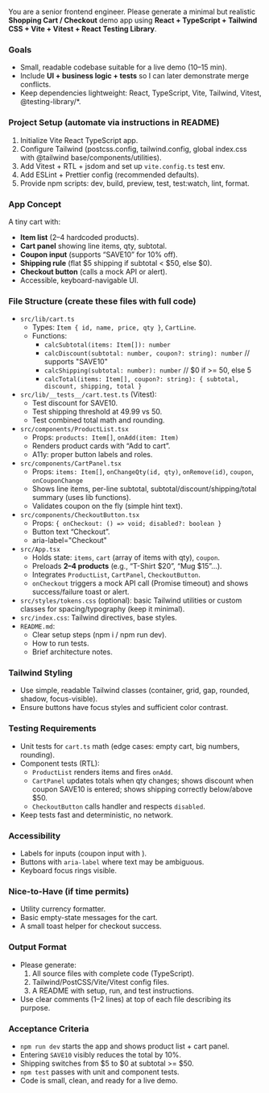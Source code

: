 You are a senior frontend engineer. Please generate a minimal but realistic **Shopping Cart / Checkout** demo app using **React + TypeScript + Tailwind CSS + Vite + Vitest + React Testing Library**.

### Goals
- Small, readable codebase suitable for a live demo (10–15 min).
- Include **UI + business logic + tests** so I can later demonstrate merge conflicts.
- Keep dependencies lightweight: React, TypeScript, Vite, Tailwind, Vitest, @testing-library/*.

### Project Setup (automate via instructions in README)
1) Initialize Vite React TypeScript app.
2) Configure Tailwind (postcss.config, tailwind.config, global index.css with @tailwind base/components/utilities).
3) Add Vitest + RTL + jsdom and set up `vite.config.ts` test env.
4) Add ESLint + Prettier config (recommended defaults).
5) Provide npm scripts: dev, build, preview, test, test:watch, lint, format.

### App Concept
A tiny cart with:
- **Item list** (2–4 hardcoded products).
- **Cart panel** showing line items, qty, subtotal.
- **Coupon input** (supports “SAVE10” for 10% off).
- **Shipping rule** (flat $5 shipping if subtotal < $50, else $0).
- **Checkout button** (calls a mock API or alert).
- Accessible, keyboard-navigable UI.

### File Structure (create these files with full code)
- `src/lib/cart.ts`
  - Types: `Item { id, name, price, qty }`, `CartLine`.
  - Functions:
    - `calcSubtotal(items: Item[]): number`
    - `calcDiscount(subtotal: number, coupon?: string): number`  // supports "SAVE10"
    - `calcShipping(subtotal: number): number` // $0 if >= 50, else 5
    - `calcTotal(items: Item[], coupon?: string): { subtotal, discount, shipping, total }`
- `src/lib/__tests__/cart.test.ts` (Vitest):
  - Test discount for SAVE10.
  - Test shipping threshold at 49.99 vs 50.
  - Test combined total math and rounding.
- `src/components/ProductList.tsx`
  - Props: `products: Item[]`, `onAdd(item: Item)`
  - Renders product cards with “Add to cart”.
  - A11y: proper button labels and roles.
- `src/components/CartPanel.tsx`
  - Props: `items: Item[]`, `onChangeQty(id, qty)`, `onRemove(id)`, `coupon`, `onCouponChange`
  - Shows line items, per-line subtotal, subtotal/discount/shipping/total summary (uses lib functions).
  - Validates coupon on the fly (simple hint text).
- `src/components/CheckoutButton.tsx`
  - Props: `{ onCheckout: () => void; disabled?: boolean }`
  - Button text “Checkout”.
  - aria-label="Checkout"
- `src/App.tsx`
  - Holds state: `items`, `cart` (array of items with qty), `coupon`.
  - Preloads **2–4 products** (e.g., “T-Shirt $20”, “Mug $15”…).
  - Integrates `ProductList`, `CartPanel`, `CheckoutButton`.
  - `onCheckout` triggers a mock API call (Promise timeout) and shows success/failure toast or alert.
- `src/styles/tokens.css` (optional): basic Tailwind utilities or custom classes for spacing/typography (keep it minimal).
- `src/index.css`: Tailwind directives, base styles.
- `README.md`:
  - Clear setup steps (npm i / npm run dev).
  - How to run tests.
  - Brief architecture notes.

### Tailwind Styling
- Use simple, readable Tailwind classes (container, grid, gap, rounded, shadow, focus-visible).
- Ensure buttons have focus styles and sufficient color contrast.

### Testing Requirements
- Unit tests for `cart.ts` math (edge cases: empty cart, big numbers, rounding).
- Component tests (RTL):
  - `ProductList` renders items and fires `onAdd`.
  - `CartPanel` updates totals when qty changes; shows discount when coupon SAVE10 is entered; shows shipping correctly below/above $50.
  - `CheckoutButton` calls handler and respects `disabled`.
- Keep tests fast and deterministic, no network.

### Accessibility
- Labels for inputs (coupon input with <label>).
- Buttons with `aria-label` where text may be ambiguous.
- Keyboard focus rings visible.

### Nice-to-Have (if time permits)
- Utility currency formatter.
- Basic empty-state messages for the cart.
- A small toast helper for checkout success.

### Output Format
- Please generate:
  1) All source files with complete code (TypeScript).
  2) Tailwind/PostCSS/Vite/Vitest config files.
  3) A README with setup, run, and test instructions.
- Use clear comments (1–2 lines) at top of each file describing its purpose.

### Acceptance Criteria
- `npm run dev` starts the app and shows product list + cart panel.
- Entering `SAVE10` visibly reduces the total by 10%.
- Shipping switches from $5 to $0 at subtotal >= $50.
- `npm test` passes with unit and component tests.
- Code is small, clean, and ready for a live demo.